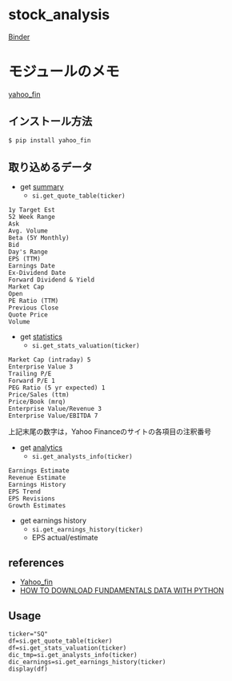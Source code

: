 # stock_analysis

[Binder](https://hub-binder.mybinder.ovh/user/jnishii-stock-analysis-dclja8dl/notebooks/yahoo_fin/yahoo_fin.ipynb) 


# モジュールのメモ

[yahoo_fin](http://theautomatic.net/yahoo_fin-documentation/#installation)

## インストール方法

```bash
$ pip install yahoo_fin
```

## 取り込めるデータ

- get [summary](https://finance.yahoo.com/quote/GOOGL?p=GOOGL)
    - `si.get_quote_table(ticker)`
```
1y Target Est
52 Week Range
Ask
Avg. Volume
Beta (5Y Monthly)
Bid
Day's Range
EPS (TTM)
Earnings Date
Ex-Dividend Date
Forward Dividend & Yield
Market Cap
Open
PE Ratio (TTM)
Previous Close
Quote Price
Volume
```
- get [statistics](https://finance.yahoo.com/quote/GOOGL/key-statistics?p=GOOGL)
    - `si.get_stats_valuation(ticker)`
```
Market Cap (intraday) 5
Enterprise Value 3
Trailing P/E
Forward P/E 1
PEG Ratio (5 yr expected) 1
Price/Sales (ttm)
Price/Book (mrq)
Enterprise Value/Revenue 3
Enterprise Value/EBITDA 7
```
上記末尾の数字は，Yahoo Financeのサイトの各項目の注釈番号
- get [analytics](https://finance.yahoo.com/quote/GOOGL/analysis?p=GOOGL)
    - `si.get_analysts_info(ticker)`
```
Earnings Estimate
Revenue Estimate
Earnings History
EPS Trend
EPS Revisions
Growth Estimates
```

- get earnings history
    - `si.get_earnings_history(ticker)`
    - EPS actual/estimate


## references
- [Yahoo_fin](http://theautomatic.net/yahoo_fin-documentation/)
- [HOW TO DOWNLOAD FUNDAMENTALS DATA WITH PYTHON](http://theautomatic.net/2020/05/05/how-to-download-fundamentals-data-with-python/)


## Usage

```
ticker="SQ"
df=si.get_quote_table(ticker)
df=si.get_stats_valuation(ticker)
dic_tmp=si.get_analysts_info(ticker)
dic_earnings=si.get_earnings_history(ticker)
display(df)
```